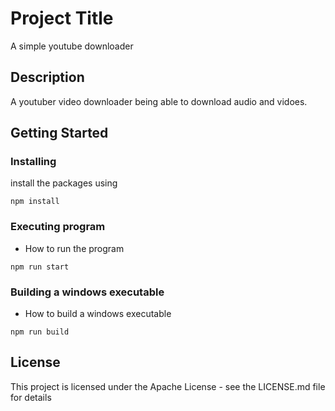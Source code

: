 # Project Title

A simple youtube downloader 

## Description

A youtuber video downloader being able to download audio and vidoes.

## Getting Started

### Installing

install the packages using 
```
npm install
```

### Executing program

* How to run the program
```
npm run start
```
### Building a windows executable

* How to build a windows executable
```
npm run build
```


## License

This project is licensed under the Apache License - see the LICENSE.md file for details
